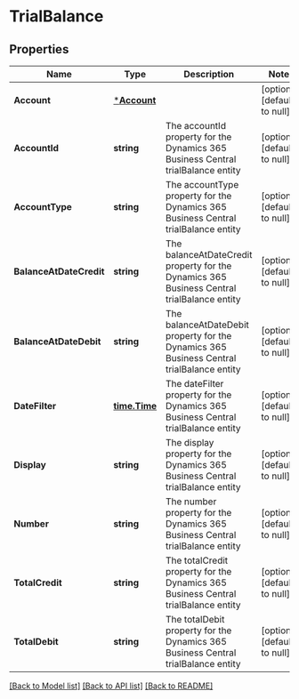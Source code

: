 # TrialBalance

## Properties
Name | Type | Description | Notes
------------ | ------------- | ------------- | -------------
**Account** | [***Account**](account.md) |  | [optional] [default to null]
**AccountId** | **string** | The accountId property for the Dynamics 365 Business Central trialBalance entity | [optional] [default to null]
**AccountType** | **string** | The accountType property for the Dynamics 365 Business Central trialBalance entity | [optional] [default to null]
**BalanceAtDateCredit** | **string** | The balanceAtDateCredit property for the Dynamics 365 Business Central trialBalance entity | [optional] [default to null]
**BalanceAtDateDebit** | **string** | The balanceAtDateDebit property for the Dynamics 365 Business Central trialBalance entity | [optional] [default to null]
**DateFilter** | [**time.Time**](time.Time.md) | The dateFilter property for the Dynamics 365 Business Central trialBalance entity | [optional] [default to null]
**Display** | **string** | The display property for the Dynamics 365 Business Central trialBalance entity | [optional] [default to null]
**Number** | **string** | The number property for the Dynamics 365 Business Central trialBalance entity | [optional] [default to null]
**TotalCredit** | **string** | The totalCredit property for the Dynamics 365 Business Central trialBalance entity | [optional] [default to null]
**TotalDebit** | **string** | The totalDebit property for the Dynamics 365 Business Central trialBalance entity | [optional] [default to null]

[[Back to Model list]](../README.md#documentation-for-models) [[Back to API list]](../README.md#documentation-for-api-endpoints) [[Back to README]](../README.md)

